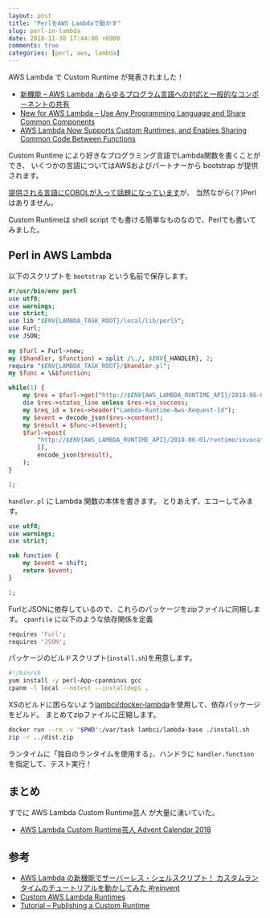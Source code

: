 ```yaml
---
layout: post
title: "PerlをAWS Lambdaで動かす"
slug: perl-in-lambda
date: 2018-11-30 17:44:00 +0900
comments: true
categories: [perl, aws, lambda]
---
```


AWS Lambda で Custom Runtime が発表されました！

- [新機能 – AWS Lambda :あらゆるプログラム言語への対応と一般的なコンポーネントの共有](https://aws.amazon.com/jp/blogs/news/new-for-aws-lambda-use-any-programming-language-and-share-common-components/)
- [New for AWS Lambda – Use Any Programming Language and Share Common Components](https://aws.amazon.com/jp/blogs/aws/new-for-aws-lambda-use-any-programming-language-and-share-common-components/)
- [AWS Lambda Now Supports Custom Runtimes, and Enables Sharing Common Code Between Functions](https://aws.amazon.com/jp/about-aws/whats-new/2018/11/aws-lambda-now-supports-custom-runtimes-and-layers/)

Custom Runtime により好きなプログラミング言語でLambda関数を書くことができ、
いくつかの言語についてはAWSおよびパートナーから bootstrap が提供されます。

[提供される言語にCOBOLが入って話題になっています](http://www.itmedia.co.jp/news/articles/1811/30/news102.html)が、
当然ながら(？)Perlはありません。

Custom Runtimeは shell script でも書ける簡単なものなので、Perlでも書いてみました。

## Perl in AWS Lambda

以下のスクリプトを `bootstrap` という名前で保存します。

```perl
#!/usr/bin/env perl
use utf8;
use warnings;
use strict;
use lib "$ENV{LAMBDA_TASK_ROOT}/local/lib/perl5";
use Furl;
use JSON;
 
my $furl = Furl->new;
my ($handler, $function) = split /\./, $ENV{_HANDLER}, 2;
require "$ENV{LAMBDA_TASK_ROOT}/$handler.pl";
my $func = \&$function;

while(1) {
    my $res = $furl->get("http://$ENV{AWS_LAMBDA_RUNTIME_API}/2018-06-01/runtime/invocation/next");
    die $res->status_line unless $res->is_success;
    my $req_id = $res->header("Lambda-Runtime-Aws-Request-Id");
    my $event = decode_json($res->content);
    my $result = $func->($event);
    $furl->post(
        "http://$ENV{AWS_LAMBDA_RUNTIME_API}/2018-06-01/runtime/invocation/$req_id/response",
        [],
        encode_json($result),
    );
}

1;
```

`handler.pl` に Lambda 関数の本体を書きます。
とりあえず、エコーしてみます。

```perl
use utf8;
use warnings;
use strict;

sub function {
    my $event = shift;
    return $event;
}

1;
```

FurlとJSONに依存しているので、これらのパッケージをzipファイルに同梱します。
`cpanfile` に以下のような依存関係を定義

```perl
requires 'Furl';
requires 'JSON';
```

パッケージのビルドスクリプト(`install.sh`)を用意します。

```bash
#!/bin/sh
yum install -y perl-App-cpanminus gcc
cpanm -l local --notest --installdeps .
```

XSのビルドに困らないよう[lambci/docker-lambda](https://github.com/lambci/docker-lambda)を使用して、依存パッケージをビルド。
まとめてzipファイルに圧縮します。

```bash
docker run --rm -v "$PWD":/var/task lambci/lambda-base ./install.sh
zip -r ../dist.zip
```

ランタイムに「独自のランタイムを使用する」、ハンドラに `handler.function` を指定して、テスト実行！


## まとめ

すでに AWS Lambda Custom Runtime芸人 が大量に湧いていた。

- [AWS Lambda Custom Runtime芸人 Advent Calendar 2018](https://qiita.com/advent-calendar/2018/lambda-custom-runtime)

## 参考

- [AWS Lambda の新機能でサーバーレス・シェルスクリプト！ カスタムランタイムのチュートリアルを動かしてみた #reinvent](https://dev.classmethod.jp/cloud/aws/tutorial-lambda-custom-runtime-with-shellscript/)
- [Custom AWS Lambda Runtimes](https://docs.aws.amazon.com/ja_jp/lambda/latest/dg/runtimes-custom.html)
- [Tutorial – Publishing a Custom Runtime](https://docs.aws.amazon.com/ja_jp/lambda/latest/dg/runtimes-walkthrough.html)
